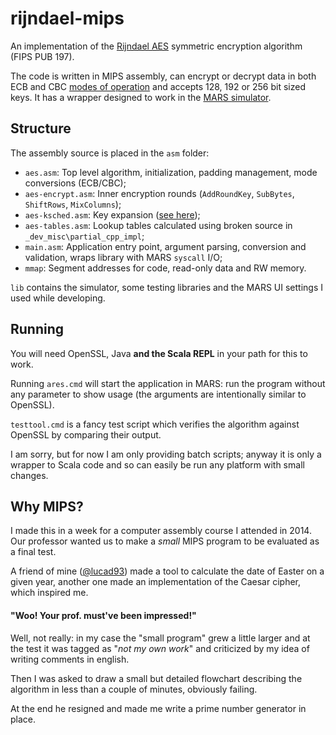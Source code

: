 # rijndael-mips
An implementation of the [Rijndael AES](https://en.wikipedia.org/wiki/Advanced_Encryption_Standard)
symmetric encryption algorithm (FIPS PUB 197).

The code is written in MIPS assembly, can encrypt or decrypt data in both ECB and CBC
[modes of operation](https://en.wikipedia.org/wiki/Block_cipher_modes_of_operation)
and accepts 128, 192 or 256 bit sized keys. It has a wrapper designed to work in the [MARS simulator](http://courses.missouristate.edu/KenVollmar/MARS/).

## Structure

The assembly source is placed in the `asm` folder:

- `aes.asm`: Top level algorithm, initialization, padding management, mode conversions (ECB/CBC);
- `aes-encrypt.asm`: Inner encryption rounds (`AddRoundKey`, `SubBytes`, `ShiftRows`, `MixColumns`);
- `aes-ksched.asm`: Key expansion ([see here](https://en.wikipedia.org/wiki/Rijndael_key_schedule));
- `aes-tables.asm`: Lookup tables calculated using broken source in `_dev_misc\partial_cpp_impl`;
- `main.asm`: Application entry point, argument parsing, conversion and validation, wraps library with MARS `syscall` I/O;
- `mmap`: Segment addresses for code, read-only data and RW memory.

`lib` contains the simulator, some testing libraries and the MARS UI settings I used while developing.

## Running

You will need OpenSSL, Java **and the Scala REPL** in your path for this to work.

Running `ares.cmd` will start the application in MARS:
run the program without any parameter to show usage (the arguments are intentionally similar to OpenSSL).

`testtool.cmd` is a fancy test script which verifies the algorithm against OpenSSL by comparing their output.

I am sorry, but for now I am only providing batch scripts; anyway it is only a wrapper to Scala code and so can
easily be run any platform with small changes.

## Why MIPS?
I made this in a week for a computer assembly course I attended in 2014.
Our professor wanted us to make a *small* MIPS program to be evaluated as a final test.

A friend of mine ([@lucad93](https://github.com/lucad93)) made a tool to calculate the date of Easter on a given year,
another one made an implementation of the Caesar cipher, which inspired me.

#### "Woo! Your prof. must've been impressed!"

Well, not really: in my case the "small program" grew a little larger and at the test it
was tagged as "*not my own work*" and criticized by my idea of writing comments in english.

Then I was asked to draw a small but detailed flowchart describing the algorithm in less
than a couple of minutes, obviously failing.

At the end he resigned and made me write a prime number generator in place.
